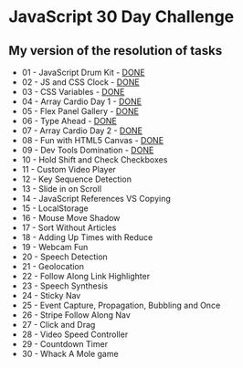 # JavaScript 30 Day Challenge
## My version of the resolution of tasks

* 01 - JavaScript Drum Kit - [DONE](https://oliktva.github.io/js-practice/01%20-%20JavaScript%20Drum%20Kit/)
* 02 - JS and CSS Clock	- [DONE](https://oliktva.github.io/js-practice/02%20-%20JS%20and%20CSS%20Clock/)
* 03 - CSS Variables - [DONE](https://oliktva.github.io/js-practice/03%20-%20CSS%20Variables/)
* 04 - Array Cardio Day 1 - [DONE](https://oliktva.github.io/js-practice/04%20-%20Array%20Cardio%20Day%201/)
* 05 - Flex Panel Gallery - [DONE](https://oliktva.github.io/js-practice/05%20-%20Flex%20Panel%20Gallery/)
* 06 - Type Ahead - [DONE](https://oliktva.github.io/js-practice/06%20-%20Type%20Ahead/)
* 07 - Array Cardio Day 2 - [DONE](https://oliktva.github.io/js-practice/07%20-%20Array%20Cardio%20Day%202/)
* 08 - Fun with HTML5 Canvas - [DONE](https://oliktva.github.io/js-practice/08%20-%20Fun%20with%20HTML5%20Canvas/)
* 09 - Dev Tools Domination - [DONE](https://oliktva.github.io/js-practice/09%20-%20Dev%20Tools%20Domination/)
* 10 - Hold Shift and Check Checkboxes
* 11 - Custom Video Player
* 12 - Key Sequence Detection
* 13 - Slide in on Scroll
* 14 - JavaScript References VS Copying
* 15 - LocalStorage
* 16 - Mouse Move Shadow
* 17 - Sort Without Articles
* 18 - Adding Up Times with Reduce
* 19 - Webcam Fun
* 20 - Speech Detection
* 21 - Geolocation
* 22 - Follow Along Link Highlighter
* 23 - Speech Synthesis
* 24 - Sticky Nav
* 25 - Event Capture, Propagation, Bubbling and Once
* 26 - Stripe Follow Along Nav
* 27 - Click and Drag
* 28 - Video Speed Controller
* 29 - Countdown Timer
* 30 - Whack A Mole game
